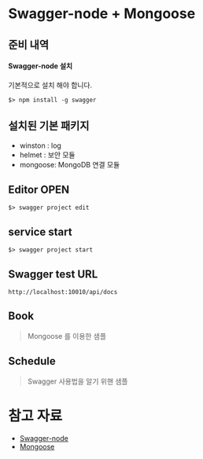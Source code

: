# Swagger-node + Mongoose

## 준비 내역

#### Swagger-node 설치

기본적으로 설치 해야 합니다.

```
$> npm install -g swagger
```

## 설치된 기본 패키지

 - winston : log 
 - helmet : 보안 모듈
 - mongoose: MongoDB 연결 모듈


## Editor OPEN

```
$> swagger project edit
```

## service start

```
$> swagger project start
```

## Swagger test URL

```
http://localhost:10010/api/docs
```

## Book 

> Mongoose 를 이용한 샘플 

## Schedule

> Swagger 사용법을 알기 위핸 샘플

# 참고 자료

- [Swagger-node](https://github.com/swagger-api/swagger-node)
- [Mongoose](https://mongoosejs.com/)